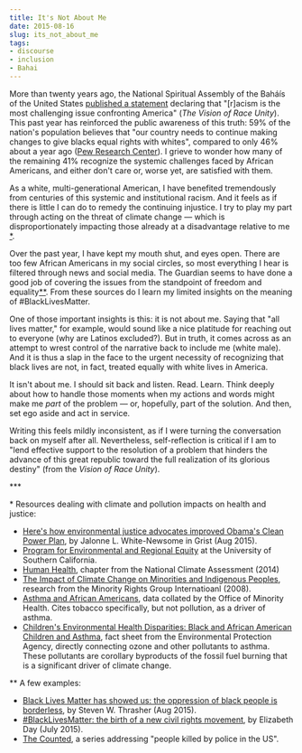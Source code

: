 ```yaml
---
title: It's Not About Me
date: 2015-08-16
slug: its_not_about_me
tags:
- discourse
- inclusion
- Bahai
---
```


More than twenty years ago, the National Spiritual Assembly of the
Bah&aacute;&iacute;s of the United States [published
a statement](http://www.ibiblio.org/Bahai/Texts/English/The-Vision-Of-Race-Unity.html) declaring that "[r]acism is the most challenging issue
confronting America" (_The Vision of Race Unity_). This past year has reinforced
the public awareness of this truth: 59% of the nation's population believes that
"our country needs to continue making changes to give blacks equal rights with
whites", compared to only 46% about a year ago ([Pew
Research Center](http://www.people-press.org/2015/08/05/across-racial-lines-more-say-nation-needs-to-make-changes-to-achieve-racial-equality/)). I grieve to wonder how many of the remaining 41% recognize
the systemic challenges faced by African Americans, and either don't care or,
worse yet, are satisfied with them.

<!-- truncate -->

As a white, multi-generational American, I have benefited tremendously from
centuries of this systemic and institutional racism. And it feels as if there is
little I can do to remedy the continuing injustice. I try to play my part
through acting on the threat of climate change &mdash; which is
disproportionately impacting those already at a disadvantage relative to me [*](#1).

Over the past year, I have kept my mouth shut, and eyes open. There are too few
African Americans in my social circles, so most everything I hear is filtered
through news and social media. The Guardian seems to have done a good job of
covering the issues from the standpoint of freedom and equality[**](#2). From these sources do I learn my limited insights on the
meaning of #BlackLivesMatter.

One of those important insights is this: it is not about me. Saying that "all
lives matter," for example,  would sound like a nice platitude for reaching out
to everyone (why are Latinos excluded?). But in truth, it comes across as an
attempt to wrest control of the narrative back to include me (white male). And
it is thus a slap in the face to the urgent necessity of recognizing that black
lives are not, in fact, treated equally with white lives in America.

It isn't about me. I should sit back and listen. Read. Learn. Think deeply about
how to handle those moments when my actions and words might make me _part_ of
the problem &mdash; or, hopefully, part of the solution. And then, set ego aside
and act in service.

Writing this feels mildly inconsistent, as if I were turning the conversation
back on myself after all. Nevertheless, self-reflection is critical if I am to
"lend effective support to the resolution of a problem that hinders the advance
of this great republic toward the full realization of its glorious destiny"
(from the _Vision of Race Unity_).

<div class="text--center">
***
</div>

<a name="1">*</a> Resources dealing with climate and pollution impacts on health and justice:
* [Here's how environmental justice advocates improved Obama's Clean Power Plan](http://grist.org/climate-energy/heres-how-environmental-justice-advocates-improved-obamas-clean-power-plan/), by Jalonne L. White-Newsome in Grist (Aug 2015).
* [Program for Environmental and Regional Equity](http://dornsife.usc.edu/pere/publications/) at the University of Southern California.
* [Human Health](nca2014.globalchange.gov/report/sectors/human-health), chapter from the National Climate Assessment (2014)
* [The Impact of Climate Change on Minorities and Indigenous Peoples](http://www.ohchr.org/Documents/Issues/ClimateChange/Submissions/Minority_Rights_Group_International.pdf), research from the Minority Rights Group Internatioanl (2008).
* [Asthma and African Americans](http://minorityhealth.hhs.gov/omh/browse.aspx?lvl=4&lvlid=15), data collated by the Office of Minority Health. Cites tobacco specifically, but not pollution, as a driver of asthma.
* [Children's Environmental Health Disparities: Black and African American Children and Asthma](http://www.epa.gov/epahome/sciencenb/asthma/HD_AA_Asthma.pdf), fact sheet from the Environmental Protection Agency, directly connecting ozone and other pollutants to asthma. These pollutants are corollary byproducts of the fossil fuel burning that is a significant driver of climate change.

<a name="2">**</a> A few examples:
* [Black Lives Matter has showed us: the oppression of black people is borderless](http://www.theguardian.com/commentisfree/2015/aug/09/black-lives-matter-movement-taught-black-oppression-borderless-michael-brown), by Steven W. Thrasher (Aug 2015).
* [#BlackLivesMatter: the birth of a new civil rights movement](http://www.theguardian.com/world/2015/jul/19/blacklivesmatter-birth-civil-rights-movement), by Elizabeth Day (July 2015).
* [The Counted](http://www.theguardian.com/us-news/series/counted-us-police-killings), a series addressing "people killed by police in the US".
